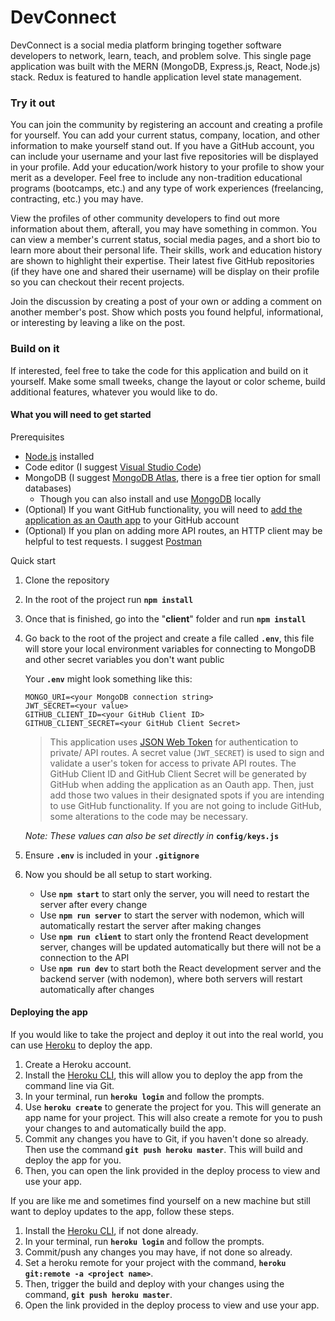 # DevConnect

DevConnect is a social media platform bringing together software developers to network, learn, teach, and problem solve.
This single page application was built with the MERN (MongoDB, Express.js, React, Node.js) stack.
Redux is featured to handle application level state management.

### Try it out

You can join the community by registering an account and creating a profile for yourself.
You can add your current status, company, location, and other information to make yourself stand out.
If you have a GitHub account, you can include your username and your last five repositories will be displayed in your profile.
Add your education/work history to your profile to show your merit as a developer.
Feel free to include any non-tradition educational programs (bootcamps, etc.) and any type of work experiences (freelancing, contracting, etc.) you may have.

View the profiles of other community developers to find out more information about them, afterall, you may have something in common.
You can view a member's current status, social media pages, and a short bio to learn more about their personal life.
Their skills, work and education history are shown to highlight their expertise.
Their latest five GitHub repositories (if they have one and shared their username) will be display on their profile so you can checkout their recent projects.

Join the discussion by creating a post of your own or adding a comment on another member's post.
Show which posts you found helpful, informational, or interesting by leaving a like on the post.

### Build on it

If interested, feel free to take the code for this application and build on it yourself.
Make some small tweeks, change the layout or color scheme, build additional features, whatever you would like to do.

#### What you will need to get started

Prerequisites

- [Node.js](https://nodejs.org/en/) installed
- Code editor (I suggest [Visual Studio Code](https://code.visualstudio.com/))
- MongoDB (I suggest [MongoDB Atlas](https://www.mongodb.com/cloud/atlas), there is a free tier option for small databases)
  - Though you can also install and use [MongoDB](https://www.mongodb.com/what-is-mongodb) locally
- (Optional) If you want GitHub functionality, you will need to [add the application as an Oauth app](https://developer.github.com/apps/building-oauth-apps/creating-an-oauth-app/) to your GitHub account
- (Optional) If you plan on adding more API routes, an HTTP client may be helpful to test requests. I suggest [Postman](https://www.getpostman.com/)

Quick start

1. Clone the repository
2. In the root of the project run **`npm install`**
3. Once that is finished, go into the "**client**" folder and run **`npm install`**
4. Go back to the root of the project and create a file called **`.env`**, this file will store your local environment variables for connecting to MongoDB and other secret variables you don't want public

   Your **`.env`** might look something like this:

   ```
   MONGO_URI=<your MongoDB connection string>
   JWT_SECRET=<your value>
   GITHUB_CLIENT_ID=<your GitHub Client ID>
   GITHUB_CLIENT_SECRET=<your GitHub Client Secret>
   ```

   > This application uses [JSON Web Token](https://jwt.io/) for authentication to private/ API routes.
   > A secret value (`JWT_SECRET`) is used to sign and validate a user's token for access to private API routes.
   > The GitHub Client ID and GitHub Client Secret will be generated by GitHub when adding the application as an Oauth app.
   > Then, just add those two values in their designated spots if you are intending to use GitHub functionality.
   > If you are not going to include GitHub, some alterations to the code may be necessary.

   _Note: These values can also be set directly in_ **`config/keys.js`**

5. Ensure **`.env`** is included in your **`.gitignore`**
6. Now you should be all setup to start working.
   - Use **`npm start`** to start only the server, you will need to restart the server after every change
   - Use **`npm run server`** to start the server with nodemon, which will automatically restart the server after making changes
   - Use **`npm run client`** to start only the frontend React development server, changes will be updated automatically but there will not be a connection to the API
   - Use **`npm run dev`** to start both the React development server and the backend server (with nodemon), where both servers will restart automatically after changes

#### Deploying the app

If you would like to take the project and deploy it out into the real world, you can use [Heroku](https://www.heroku.com) to deploy the app.

1. Create a Heroku account.
2. Install the [Heroku CLI](https://devcenter.heroku.com/articles/heroku-cli), this will allow you to deploy the app from the command line via Git.
3. In your terminal, run **`heroku login`** and follow the prompts.
4. Use **`heroku create`** to generate the project for you. This will generate an app name for your project. This will also create a remote for you to push your changes to and automatically build the app.
5. Commit any changes you have to Git, if you haven't done so already. Then use the command **`git push heroku master`**. This will build and deploy the app for you.
6. Then, you can open the link provided in the deploy process to view and use your app.

If you are like me and sometimes find yourself on a new machine but still want to deploy updates to the app, follow these steps.

1. Install the [Heroku CLI](https://devcenter.heroku.com/articles/heroku-cli), if not done already.
2. In your terminal, run **`heroku login`** and follow the prompts.
3. Commit/push any changes you may have, if not done so already.
4. Set a heroku remote for your project with the command, **`heroku git:remote -a <project name>`**.
5. Then, trigger the build and deploy with your changes using the command, **`git push heroku master`**.
6. Open the link provided in the deploy process to view and use your app.
